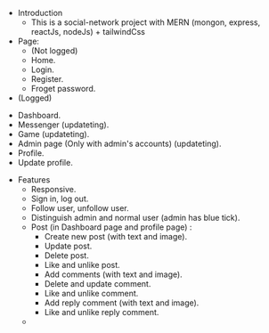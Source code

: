 * Introduction
  - This is a social-network project with MERN (mongon, express, reactJs, nodeJs) + tailwindCss
* Page:
  * (Not logged)
  - Home.
  - Login.
  - Register.
  - Froget password.
 * (Logged)
  - Dashboard.
  - Messenger (updateting).
  - Game (updateting).
  - Admin page (Only with admin's accounts) (updateting).
  - Profile.
  - Update profile.
* Features
  - Responsive.
  - Sign in, log out.
  - Follow user, unfollow user.
  - Distinguish admin and normal user (admin has blue tick).
  - Post (in Dashboard page and profile page) :
      + Create new post (with text and image).
      + Update post.
      + Delete post.
      + Like and unlike post.
      + Add comments (with text and image).
      + Delete and update comment.
      + Like and unlike comment.
      + Add reply comment (with text and image).
      + Like and unlike reply comment.
  - 
